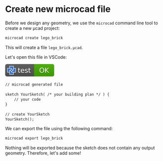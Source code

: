 # Create new microcad file

Before we design any geometry, we use the `microcad` command line tool to create a new µcad project:

```sh
microcad create lego_brick
```

This will create a file `lego_brick.µcad`.

Let's open this file in VSCode:

[![test](.test/create.svg)](.test/create.log)

```µcad,create
// microcad generated file

sketch YourSketch( /* your building plan */ ) {
    // your code
}

// create YourSketch
YourSketch();
```

We can export the file using the following command:

```sh
microcad export lego_brick
```

Nothing will be exported because the sketch does not contain any output geometry.
Therefore, let's add some!
